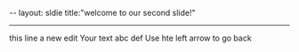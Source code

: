 --
layout: sldie
title:"welcome to our second slide!"

---
this line a new edit
Your text
abc
def
Use hte left arrow to go back
